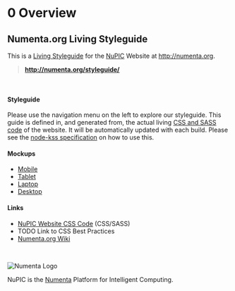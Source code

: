 <h1 class="kss-title"><span class="kss-ref">0</span> Overview</h1>

## Numenta.org Living Styleguide

This is a [Living Styleguide](http://www.webdesignerdepot.com/2014/09/how-to-make-your-code-easily-maintainable-with-living-style-guides/)
for the [NuPIC](/) Website at http://numenta.org.

> **http://numenta.org/styleguide/**

<br/>

#### Styleguide

Please use the navigation menu on the left to explore our styleguide. This
guide is defined in, and generated from, the actual living
[CSS and SASS code](https://github.com/numenta/numenta.org/tree/gh-pages/assets/css)
of the website. It will be automatically updated with each build. Please
see the [node-kss specification](https://github.com/kss-node/kss/blob/spec/SPEC.md)
on how to use this.

#### Mockups

* [Mobile](/assets/img/meta/design/mocks/2015-03-10-480px-home.png)
* [Tablet](/assets/img/meta/design/mocks/2015-03-10-768px-home.png)
* [Laptop](/assets/img/meta/design/mocks/2015-03-11-992px-home.png)
* [Desktop](/assets/img/meta/design/mocks/2015-03-12-1200px-home.png)

#### Links

* [NuPIC Website CSS Code](https://github.com/numenta/numenta.org/tree/gh-pages/assets/css) (CSS/SASS)
* TODO Link to CSS Best Practices
* [Numenta.org Wiki](https://github.com/numenta/numenta.org/wiki)

<br/>

![Numenta Logo](http://numenta.com/assets/img/logo/numenta.png)

NuPIC is the [Numenta](http://numenta.com) Platform for Intelligent Computing.

